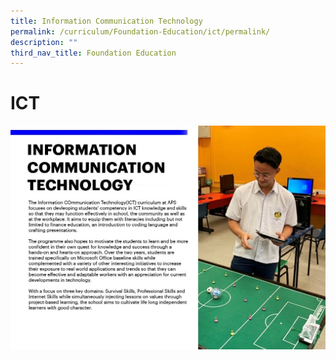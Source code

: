 ```yaml
---
title: Information Communication Technology
permalink: /curriculum/Foundation-Education/ict/permalink/
description: ""
third_nav_title: Foundation Education
---
```

ICT
===

![](/images/Curriculum/APS_Website_2020_ICT.jpg)